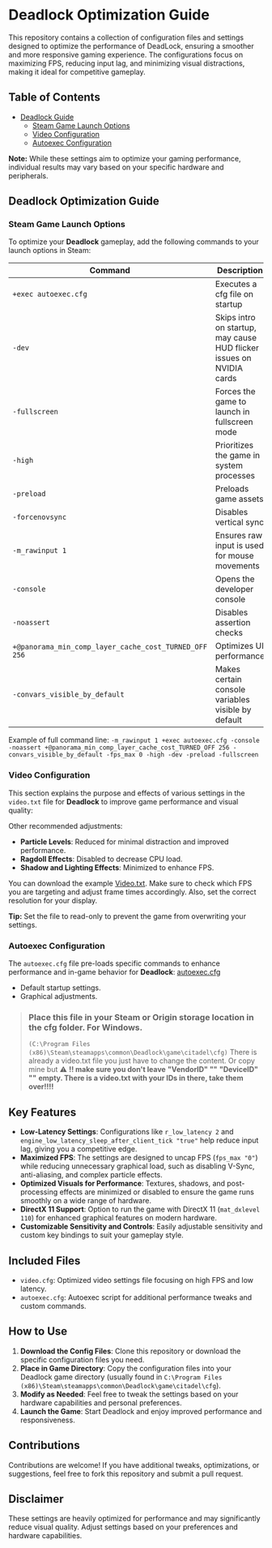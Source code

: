# Deadlock Optimization Guide

This repository contains a collection of configuration files and settings designed to optimize the performance of DeadLock, ensuring a smoother and more responsive gaming experience. The configurations focus on maximizing FPS, reducing input lag, and minimizing visual distractions, making it ideal for competitive gameplay.

## Table of Contents
- [Deadlock Guide](#deadlock-optimization-guide)
  - [Steam Game Launch Options](#steam-game-launch-options)
  - [Video Configuration](#video-configuration)
  - [Autoexec Configuration](#autoexec-configuration)

**Note:** While these settings aim to optimize your gaming performance, individual results may vary based on your specific hardware and peripherals.

## Deadlock Optimization Guide

### Steam Game Launch Options

To optimize your **Deadlock** gameplay, add the following commands to your launch options in Steam:

| Command          | Description |
|------------------|-------------|
| `+exec autoexec.cfg`          | Executes a cfg file on startup |
| `-dev`           | Skips intro on startup, may cause HUD flicker issues on NVIDIA cards |
| `-fullscreen`    | Forces the game to launch in fullscreen mode |
| `-high`          | Prioritizes the game in system processes |
| `-preload`       | Preloads game assets |
| `-forcenovsync`  | Disables vertical sync |
| `-m_rawinput 1`  | Ensures raw input is used for mouse movements |
| `-console` | Opens the developer console |
| `-noassert`| Disables assertion checks |
|` +@panorama_min_comp_layer_cache_cost_TURNED_OFF 256 `| Optimizes UI performance  |
| ` -convars_visible_by_default `| Makes certain console variables visible by default |




Example of full command line: `-m_rawinput 1 +exec autoexec.cfg -console -noassert +@panorama_min_comp_layer_cache_cost_TURNED_OFF 256 -convars_visible_by_default -fps_max 0 -high -dev -preload -fullscreen `

### Video Configuration

This section explains the purpose and effects of various settings in the `video.txt` file for **Deadlock** to improve game performance and visual quality:

Other recommended adjustments:
- **Particle Levels**: Reduced for minimal distraction and improved performance.
- **Ragdoll Effects**: Disabled to decrease CPU load.
- **Shadow and Lighting Effects**: Minimized to enhance FPS.

You can download the example [Video.txt](https://github.com/w0nxyApex/Deadlock-Tweaks-config/blob/main/video.txt). Make sure to check which FPS you are targeting and adjust frame times accordingly. Also, set the correct resolution for your display.

**Tip:** Set the file to read-only to prevent the game from overwriting your settings.

### Autoexec Configuration

The `autoexec.cfg` file pre-loads specific commands to enhance performance and in-game behavior for **Deadlock**:
[autoexec.cfg](https://github.com/w0nxyApex/Deadlock-Tweaks-config/blob/main/autoexec.cfg)

- Default startup settings.
- Graphical adjustments.

> ### Place this file in your Steam or Origin storage location in the cfg folder. For Windows.
> ` (C:\Program Files (x86)\Steam\steamapps\common\Deadlock\game\citadel\cfg) `
> There is already a video.txt file you just have to change the content. Or copy mine but
> ⚠️ **!! make sure you don't leave**
> **"VendorID" ""**
> **"DeviceID" ""**
> **empty. There is a video.txt with your IDs in there, take them over!!!!**


## Key Features

- **Low-Latency Settings**: Configurations like `r_low_latency 2` and `engine_low_latency_sleep_after_client_tick "true"` help reduce input lag, giving you a competitive edge.
- **Maximized FPS**: The settings are designed to uncap FPS (`fps_max "0"`) while reducing unnecessary graphical load, such as disabling V-Sync, anti-aliasing, and complex particle effects.
- **Optimized Visuals for Performance**: Textures, shadows, and post-processing effects are minimized or disabled to ensure the game runs smoothly on a wide range of hardware.
- **DirectX 11 Support**: Option to run the game with DirectX 11 (`mat_dxlevel 110`) for enhanced graphical features on modern hardware.
- **Customizable Sensitivity and Controls**: Easily adjustable sensitivity and custom key bindings to suit your gameplay style.

## Included Files

- `video.cfg`: Optimized video settings file focusing on high FPS and low latency.
- `autoexec.cfg`: Autoexec script for additional performance tweaks and custom commands.

## How to Use

1. **Download the Config Files**: Clone this repository or download the specific configuration files you need.
2. **Place in Game Directory**: Copy the configuration files into your Deadlock game directory (usually found in `C:\Program Files (x86)\Steam\steamapps\common\Deadlock\game\citadel\cfg`).
3. **Modify as Needed**: Feel free to tweak the settings based on your hardware capabilities and personal preferences.
4. **Launch the Game**: Start Deadlock and enjoy improved performance and responsiveness.

## Contributions

Contributions are welcome! If you have additional tweaks, optimizations, or suggestions, feel free to fork this repository and submit a pull request.

## Disclaimer

These settings are heavily optimized for performance and may significantly reduce visual quality. Adjust settings based on your preferences and hardware capabilities.
